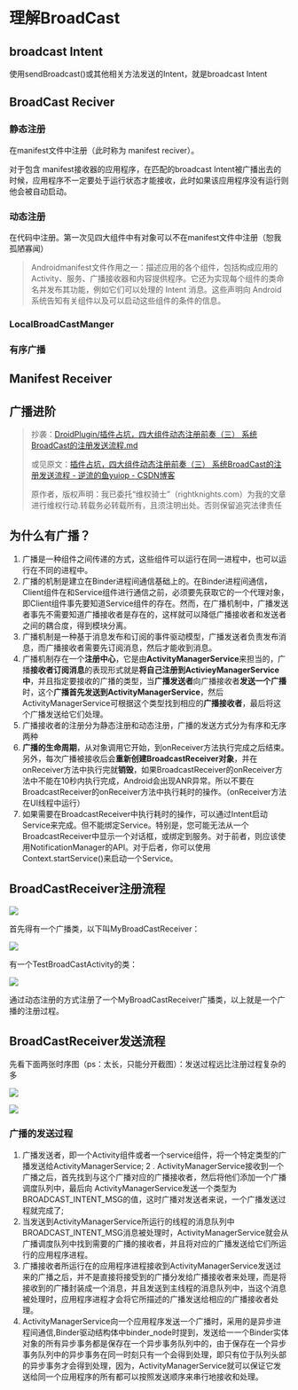 # 理解BroadCast



## broadcast Intent

使用sendBroadcast()或其他相关方法发送的Intent，就是broadcast Intent

## BroadCast Reciver

### 静态注册

在manifest文件中注册（此时称为 manifest reciver）。

对于包含 manifest接收器的应用程序，在匹配的broadcast Intent被广播出去的时候，应用程序不一定要处于运行状态才能接收，此时如果该应用程序没有运行则他会被自动启动。



### 动态注册
在代码中注册。第一次见四大组件中有对象可以不在manifest文件中注册（恕我孤陋寡闻）




> Androidmanifest文件作用之一：描述应用的各个组件，包括构成应用的 Activity、服务、广播接收器和内容提供程序。它还为实现每个组件的类命名并发布其功能，例如它们可以处理的 Intent 消息。这些声明向 Android 系统告知有关组件以及可以启动这些组件的条件的信息。


### LocalBroadCastManger





### 有序广播





## Manifest Receiver








## 广播进阶


> 抄袭：[DroidPlugin/插件占坑，四大组件动态注册前奏（三） 系统BroadCast的注册发送流程.md ](https://github.com/DroidPluginTeam/DroidPlugin/blob/master/DOC/hejunlin/插件占坑，四大组件动态注册前奏（三）%20系统BroadCast的注册发送流程.md )
>
> 或见原文：[插件占坑，四大组件动态注册前奏（三） 系统BroadCast的注册发送流程 - 逆流的鱼yuiop - CSDN博客](http://blog.csdn.net/hejjunlin/article/details/52204143 "插件占坑，四大组件动态注册前奏（三） 系统BroadCast的注册发送流程 - 逆流的鱼yuiop - CSDN博客")
>
> 原作者，版权声明：我已委托“维权骑士”（rightknights.com）为我的文章进行维权行动.转载务必转载所有，且须注明出处。否则保留追究法律责任





## 为什么有广播？

1. 广播是一种组件之间传递的方式，这些组件可以运行在同一进程中，也可以运行在不同的进程中。
2. 广播的机制是建立在Binder进程间通信基础上的。在Binder进程间通信，Client组件在和Service组件进行通信之前，必须要先获取它的一个代理对象，即Client组件事先要知道Service组件的存在。然而，在广播机制中，广播发送者事先不需要知道广播接收者是存在的，这样就可以降低广播接收者和发送者之间的耦合度，得到模块分离。
3. 广播机制是一种基于消息发布和订阅的事件驱动模型，广播发送者负责发布消息，而广播接收者需要先订阅消息，然后才能收到消息。
4. 广播机制存在一个**注册中心**，它是由**ActivityManagerService**来担当的，广播**接收者订阅消息**的表现形式就是**将自己注册到ActivieyManagerService中**，并且指定要接收的广播的类型，当**广播发送者**向广播接收者**发送一个广播**时，这个**广播首先发送到ActivityManagerService**，然后ActivityManagerService可根据这个类型找到相应的**广播接收者**，最后将这个广播发送给它们处理。
5. 广播接收者的注册分为静态注册和动态注册，广播的发送方式分为有序和无序两种
6. **广播的生命周期**，从对象调用它开始，到onReceiver方法执行完成之后结束。另外，每次广播被接收后会**重新创建BroadcastReceiver对象**，并在onReceiver方法中执行完就**销毁**，如果BroadcastReceiver的onReceiver方法中不能在10秒内执行完成，Android会出现ANR异常。所以不要在BroadcastReceiver的onReceiver方法中执行耗时的操作。（onReceiver方法在UI线程中运行）
7. 如果需要在BroadcastReceiver中执行耗时的操作，可以通过Intent启动Service来完成。但不能绑定Service。特别是，您可能无法从一个BroadcastReceiver中显示一个对话框，或绑定到服务。对于前者，则应该使用NotificationManager的API。对于后者，你可以使用Context.startService()来启动一个Service。


## BroadCastReceiver注册流程

![](https://camo.githubusercontent.com/ce71170a72172f0beb177e77426d4a1f6b97f482/687474703a2f2f696d672e626c6f672e6373646e2e6e65742f3230313630383134313331333035333632)



首先得有一个广播类，以下叫MyBroadCastReceiver：

![](https://camo.githubusercontent.com/811fa7275ee8974ebbfb11ddad299cdf68af38e7/687474703a2f2f696d672e626c6f672e6373646e2e6e65742f3230313630383134313331363536393836)

有一个TestBroadCastActivity的类：

![](https://camo.githubusercontent.com/aefb97e3065516b778276b500351b65b3f31e81f/687474703a2f2f696d672e626c6f672e6373646e2e6e65742f3230313630383134313331353136353934)

通过动态注册的方式注册了一个MyBroadCastReceiver广播类，以上就是一个广播的注册过程。



## BroadCastReceiver发送流程
先看下面两张时序图（ps：太长，只能分开截图）：发送过程远比注册过程复杂的多

![](https://camo.githubusercontent.com/516db2d1422ffa6fb205f2b608ff51bb573b6924/687474703a2f2f696d672e626c6f672e6373646e2e6e65742f3230313630383134313332393034313030)



![](http://img.blog.csdn.net/20160814132931584)






### 广播的发送过程

1. 广播发送者，即一个Activity组件或者一个service组件，将一个特定类型的广播发送给ActivityManagerService;
  2 . ActivityManagerService接收到一个广播之后，首先找到与这个广播对应的广播接收者，然后将他们添加一个广播调度队列中，最后向 ActivityManagerService发送一个类型为BROADCAST_INTENT_MSG的值，这时广播对发送者来说，一个广播发送过程就完成了;
2. 当发送到ActivityManagerService所运行的线程的消息队列中BROADCAST_INTENT_MSG消息被处理时，ActivityManagerService就会从广播调度队列中找到需要的广播的接收者，并且将对应的广播发送给它们所运行的应用程序进程。
3. 广播接收者所运行在的应用程序进程接收到ActivityManagerService发送过来的广播之后，并不是直接将接受到的广播分发给广播接收者来处理，而是将接收到的广播封装成一个消息，并且发送到主线程的消息队列中，当这个消息被处理时，应用程序进程才会将它所描述的广播发送给相应的广播接收者处理。
4. ActivityManagerService向一个应用程序发送一个广播时，采用的是异步进程间通信,Binder驱动结构体中binder_node时提到，发送给一一个Binder实体对象的所有异步事务都是保存在一个异步事务队列中的，由于保存在一个异步事务队列中的异步事务在同一时刻只有一个会得到处理，即只有位于队列头部的异步事务才会得到处理，因为，ActivityManagerService就可以保证它发送给同一个应用程序的所有都可以按照发送顺序来串行地接收和处理。


